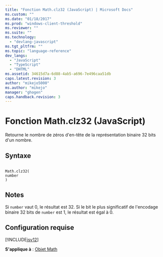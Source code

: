 ```yaml
---
title: "Fonction Math.clz32 (JavaScript) | Microsoft Docs"
ms.custom: ""
ms.date: "01/18/2017"
ms.prod: "windows-client-threshold"
ms.reviewer: ""
ms.suite: ""
ms.technology: 
  - "devlang-javascript"
ms.tgt_pltfrm: ""
ms.topic: "language-reference"
dev_langs: 
  - "JavaScript"
  - "TypeScript"
  - "DHTML"
ms.assetid: 34615d7a-6d88-4ab5-a696-7e496caa51db
caps.latest.revision: 3
author: "mikejo5000"
ms.author: "mikejo"
manager: "ghogen"
caps.handback.revision: 3
---
```

# Fonction Math.clz32 (JavaScript)
Retourne le nombre de zéros d'en\-tête de la représentation binaire 32 bits d'un nombre.  
  
## Syntaxe  
  
```  
  
Math.clz32(  
number  
)   
```  
  
## Notes  
 Si `number` vaut 0, le résultat est 32.  Si le bit le plus significatif de l'encodage binaire 32 bits de `number` est 1, le résultat est égal à 0.  
  
## Configuration requise  
 [!INCLUDE[jsv12](../../javascript/reference/includes/jsv12-md.md)]  
  
 **S'applique à** : [Objet Math](../../javascript/reference/math-object-javascript.md)